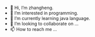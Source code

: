 - 👋 Hi, I’m zhangheng.
- 👀 I’m interested in programming.
- 🌱 I’m currently learning java language.
- 💞️ I’m looking to collaborate on ...
- 📫 How to reach me ...

<!---
501586528/501586528 is a ✨ special ✨ repository because its `README.md` (this file) appears on your GitHub profile.
You can click the Preview link to take a look at your changes.
--->

